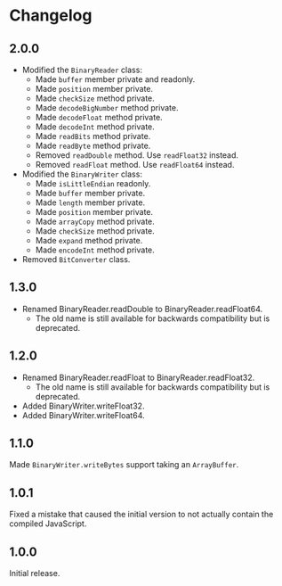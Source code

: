 # Changelog
## 2.0.0

* Modified the `BinaryReader` class:
	* Made `buffer` member private and readonly.
	* Made `position` member private.
	* Made `checkSize` method private.
	* Made `decodeBigNumber` method private.
	* Made `decodeFloat` method private.
	* Made `decodeInt` method private.
	* Made `readBits` method private.
	* Made `readByte` method private.
	* Removed `readDouble` method. Use `readFloat32` instead.
	* Removed `readFloat` method. Use `readFloat64` instead.
* Modified the `BinaryWriter` class:
	* Made `isLittleEndian` readonly.
	* Made `buffer` member private.
	* Made `length` member private.
	* Made `position` member private.
	* Made `arrayCopy` method private.
	* Made `checkSize` method private.
	* Made `expand` method private.
	* Made `encodeInt` method private.
* Removed `BitConverter` class.

## 1.3.0

* Renamed BinaryReader.readDouble to BinaryReader.readFloat64.
	* The old name is still available for backwards compatibility but is deprecated.

## 1.2.0

* Renamed BinaryReader.readFloat to BinaryReader.readFloat32.
	* The old name is still available for backwards compatibility but is deprecated.
* Added BinaryWriter.writeFloat32.
* Added BinaryWriter.writeFloat64.

## 1.1.0
Made `BinaryWriter.writeBytes` support taking an `ArrayBuffer`.

## 1.0.1
Fixed a mistake that caused the initial version to not actually contain the compiled JavaScript.

## 1.0.0
Initial release.